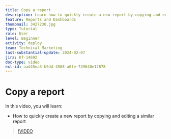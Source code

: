 ```yaml
---
title: Copy a report
description: Learn how to quickly create a new report by copying and editing a similar report.
feature: Reports and Dashboards
thumbnail: 3427230.jpg
type: Tutorial
role: User
level: Beginner
activity: deploy
team: Technical Marketing
last-substantial-update: 2024-02-07
jira: KT-14692
doc-type: video
exl-id: aad45ea3-b9dd-4568-a6fe-749640e12878
---
```

# Copy a report

In this video, you will learn:

* How to quickly create a new report by copying and editing a similar report

>[!VIDEO](https://video.tv.adobe.com/v/3427230/?quality=12&learn=on&enablevpops)

